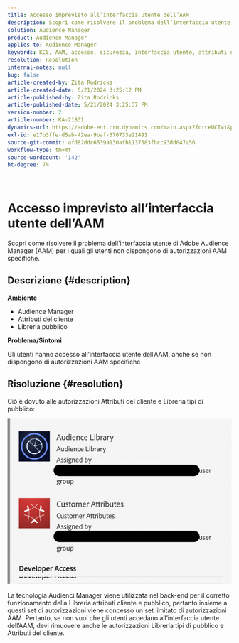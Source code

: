 ```yaml
---
title: Accesso imprevisto all’interfaccia utente dell’AAM
description: Scopri come risolvere il problema dell’interfaccia utente di Adobe Audience Manager (AAM) per i quali gli utenti non dispongono di autorizzazioni AAM specifiche.
solution: Audience Manager
product: Audience Manager
applies-to: Audience Manager
keywords: KCS, AAM, accesso, sicurezza, interfaccia utente, attributi del cliente, libreria del pubblico
resolution: Resolution
internal-notes: null
bug: false
article-created-by: Zita Rodricks
article-created-date: 5/21/2024 3:25:12 PM
article-published-by: Zita Rodricks
article-published-date: 5/21/2024 3:25:37 PM
version-number: 2
article-number: KA-21831
dynamics-url: https://adobe-ent.crm.dynamics.com/main.aspx?forceUCI=1&pagetype=entityrecord&etn=knowledgearticle&id=7fc1424e-8617-ef11-9f89-6045bd06eea5
exl-id: e17b3ffe-d5ab-42ea-9baf-570733e21491
source-git-commit: afd82ddc6539a130afb1137583fbcc93dd047a56
workflow-type: tm+mt
source-wordcount: '142'
ht-degree: 7%

---
```


# Accesso imprevisto all’interfaccia utente dell’AAM


Scopri come risolvere il problema dell’interfaccia utente di Adobe Audience Manager (AAM) per i quali gli utenti non dispongono di autorizzazioni AAM specifiche.

## Descrizione {#description}


<b>Ambiente</b>

- Audience Manager
- Attributi del cliente
- Libreria pubblico


<b>Problema/Sintomi</b>



Gli utenti hanno accesso all’interfaccia utente dell’AAM, anche se non dispongono di autorizzazioni AAM specifiche


## Risoluzione {#resolution}


Ciò è dovuto alle autorizzazioni Attributi del cliente e Libreria tipi di pubblico:

![](assets/0f984131-f8d2-ed11-a7c7-6045bd006b25.png)



La tecnologia Audienci Manager viene utilizzata nel back-end per il corretto funzionamento della Libreria attributi cliente e pubblico, pertanto insieme a questi set di autorizzazioni viene concesso un set limitato di autorizzazioni AAM. Pertanto, se non vuoi che gli utenti accedano all’interfaccia utente dell’AAM, devi rimuovere anche le autorizzazioni Libreria tipi di pubblico e Attributi del cliente.
